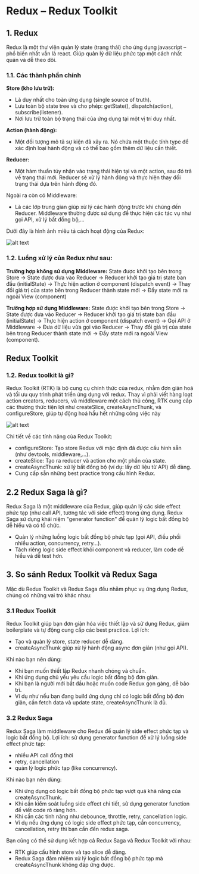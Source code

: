 # Redux – Redux Toolkit

## 1. Redux

Redux là một thư viện quản lý state (trạng thái) cho ứng dụng javascript – phổ biến nhất vẫn là react. Giúp quản lý dữ liệu phức tạp một cách nhất quán và dễ theo dõi.

### 1.1. Các thành phần chính

**Store (kho lưu trữ):**
- Là duy nhất cho toàn ứng dụng (single source of truth).
- Lưu toàn bộ state tree và cho phép: getState(), dispatch(action), subscribe(listener).
- Nơi lưu trữ toàn bộ trạng thái của ứng dụng tại một vị trí duy nhất.

**Action (hành động):**
- Một đối tượng mô tả sự kiện đã xảy ra. Nó chứa một thuộc tính type để xác định loại hành động và có thể bao gồm thêm dữ liệu cần thiết.

**Reducer:**
- Một hàm thuần túy nhận vào trạng thái hiện tại và một action, sau đó trả về trạng thái mới. Reducer sẽ xử lý hành động và thực hiện thay đổi trạng thái dựa trên hành động đó.

Ngoài ra còn có Middleware:
- Là các lớp trung gian giúp xử lý các hành động trước khi chúng đến Reducer. Middleware thường được sử dụng để thực hiện các tác vụ như gọi API, xử lý bất đồng bộ,...

Dưới đây là hình ảnh miêu tả cách hoạt động của Redux:

![alt text](images/image14.png)

### 1.2. Luồng xử lý của Redux như sau:

**Trường hợp không sử dụng Middleware:** State được khởi tạo bên trong Store -> State được đưa vào Reducer -> Reducer khởi tạo giá trị state ban đầu (initialState) -> Thực hiện action ở component (dispatch event) -> Thay đổi giá trị của state bên trong Reducer thành state mới -> Đẩy state mới ra ngoài View (component)

**Trường hợp sử dụng Middleware:** State được khởi tạo bên trong Store -> State được đưa vào Reducer -> Reducer khởi tạo giá trị state ban đầu (initialState) -> Thực hiện action ở component (dispatch event) -> Gọi API ở Middleware -> Đưa dữ liệu vừa gọi vào Reducer -> Thay đổi giá trị của state bên trong Reducer thành state mới -> Đẩy state mới ra ngoài View (component).

## Redux Toolkit

### 1.2. Redux toolkit là gì?

Redux Toolkit (RTK) là bộ cung cụ chính thức của redux, nhằm đơn giản hoá và tối ưu quy trình phát triển ứng dụng với redux. Thay vì phải viết hàng loạt action creators, reducers, và middleware một cách thủ công, RTK cung cấp các thương thức tiện lợi như createSlice, createAsyncThunk, và configureStore, giúp tự động hoá hầu hết những công việc này

![alt text](images/image15.png)

Chi tiết về các tính năng của Redux Toolkit:
- configureStore: Tạo store Redux với mặc định đã được cấu hình sẵn (như devtools, middleware,...).
- createSlice: Tạo ra reducer và action cho một phần của state.
- createAsyncThunk: xử lý bất đồng bộ (ví dụ: lấy dữ liệu từ API) dễ dàng.
- Cung cấp sẵn những best practice trong cấu hình Redux.

## 2.2 Redux Saga là gì?

Redux Saga là một middleware của Redux, giúp quản lý các side effect phức tạp (như call API, tương tác với side effect) trong ứng dụng. Redux Saga sử dụng khái niệm "generator function" để quản lý logic bất đồng bộ dễ hiểu và có tổ chức.
- Quản lý những luồng logic bất đồng bộ phức tạp (gọi API, điều phối nhiều action, concurrency, retry…).
- Tách riêng logic side effect khỏi component và reducer, làm code dễ hiểu và dễ test hơn.

## 3. So sánh Redux Toolkit và Redux Saga

Mặc dù Redux Toolkit và Redux Saga đều nhằm phục vụ ứng dụng Redux, chúng có những vai trò khác nhau:

### 3.1 Redux Toolkit

Redux Toolkit giúp bạn đơn giản hóa việc thiết lập và sử dụng Redux, giảm boilerplate và tự động cung cấp các best practice.
Lợi ích:
- Tạo và quản lý store, state reducer dễ dàng.
- createAsyncThunk giúp xử lý hành động async đơn giản (như gọi API).

Khi nào bạn nên dùng:
- Khi bạn muốn thiết lập Redux nhanh chóng và chuẩn.
- Khi ứng dụng chủ yếu yêu cầu logic bất đồng bộ đơn giản.
- Khi bạn là người mới bắt đầu hoặc muốn code Redux gọn gàng, dễ bảo trì.
- Ví dụ như nếu bạn đang build ứng dụng chỉ có logic bất đồng bộ đơn giản, cần fetch data và update state, createAsyncThunk là đủ.

### 3.2 Redux Saga

Redux Saga làm middleware cho Redux để quản lý side effect phức tạp và logic bất đồng bộ.
Lợi ích: sử dụng generator function để xử lý luồng side effect phức tạp:
- nhiều API call đồng thời
- retry, cancellation
- quản lý logic phức tạp (like concurrency).

Khi nào bạn nên dùng:
- Khi ứng dụng có logic bất đồng bộ phức tạp vượt quá khả năng của createAsyncThunk.
- Khi cần kiểm soát luồng side effect chi tiết, sử dụng generator function để viết code rõ ràng hơn.
- Khi cần các tính năng như debounce, throttle, retry, cancellation logic.
- Ví dụ nếu ứng dụng có logic side effect phức tạp, cần concurrency, cancellation, retry thì bạn cần đến redux saga.

Bạn cũng có thể sử dụng kết hợp cả Redux Saga và Redux Toolkit với nhau:
- RTK giúp cấu hình store và tạo slice dễ dàng.
- Redux Saga đảm nhiệm xử lý logic bất đồng bộ phức tạp mà createAsyncThunk không đáp ứng được.